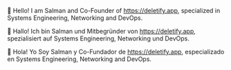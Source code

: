:tada: Hello! I am Salman and Co-Founder of https://deletify.app, specialized in Systems Engineering, Networking and DevOps.

:tada: Hallo! Ich bin Salman und Mitbegründer von https://deletify.app, spezialisiert auf Systems Engineering, Networking und DevOps.

:tada: Hola! Yo Soy Salman y Co-Fundador de https://deletify.app, especializado en Systems Engineering, Networking and DevOps.

